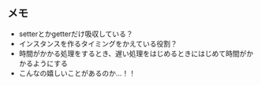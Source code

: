 ## メモ
- setterとかgetterだけ吸収している？
- インスタンスを作るタイミングをかえている役割？
- 時間がかかる処理をするとき、遅い処理をはじめるときにはじめて時間がかかるようにする
- こんなの嬉しいことがあるのか…！！
